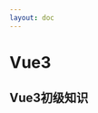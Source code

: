 ```yaml
---
layout: doc
---
```

<script setup lang="ts">
  import { ref } from 'vue'
  import { Navs } from '@vue/components'

  const vue1 = ref([
    {
      title: '响应式基础',
      details: 'ref、reactive',
      link: '/musicscores/anjin.html',
      // linkText: 'yyy'
    },
    {
      title: '计算属性',
      details: 'ref、reactive'
    },
    {
      title: '事件处理',
      details: 'ref、reactive'
    },
    {
      title: '表单输入绑定',
      details: 'ref、reactive'
    },
    {
      title: '生命周期',
      details: 'ref、reactive'
    },
    {
      title: '侦听器watch',
      details: 'watch、watchEffect'
    },
    {
      title: '模板引用',
      details: 'watch、watchEffectwatch、watchEffectwatch、watchEffectwatch、watchEffect'
    },
  ])

  const vue2 = ref([
    {
      title: '响应式基础',
      details: 'ref、reactive'
    },
    {
      title: '计算属性',
      details: 'ref、reactive',
      link: 'xxx'
    },
    {
      title: '事件处理',
      details: 'ref、reactive'
    },
    {
      title: '表单输入绑定',
      details: 'ref、reactive'
    },
    {
      title: '生命周期',
      details: 'ref、reactive'
    },
    {
      title: '侦听器watch',
      details: 'watch、watchEffectwatch、watchEffectwatch、watchEffect'
    },
    {
      title: '模板引用',
      details: 'watch、watchEffect'
    },
  ])

</script>

# Vue3
## Vue3初级知识

<Navs :features="vue1"/>  
<!-- <DocNav :navs="vue1"/> -->